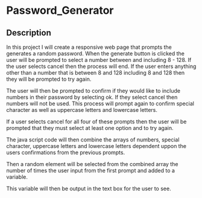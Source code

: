 # Password_Generator
## Description

In this project I will create a responsive web page that prompts the generates a random password. When the generate button is clicked the user will be prompted to select a number between and including 8 - 128. If the user selects cancel then the process will end. If the user enters anything other than a number that is between 8 and 128 including 8 and 128 then they will be prompted to try again.

The user will then be prompted to confirm if they would like to include numbers in their password by selecting ok. If they select cancel then numbers will not be used.
This process will prompt again to confirm special character as well as uppercase letters and lowercase letters.

If a user selects cancel for all four of these prompts then the user will be prompted that they must select at least one option and to try again.

The java script code will then combine the arrays of numbers, special character, uppercase letters and lowercase letters dependent uppon the users confirmations from the previous prompts. 

Then a random element will be selected from the combined array the number of times the user input from the first prompt and added to a variable. 

This variable will then be output in the text box for the user to see.

